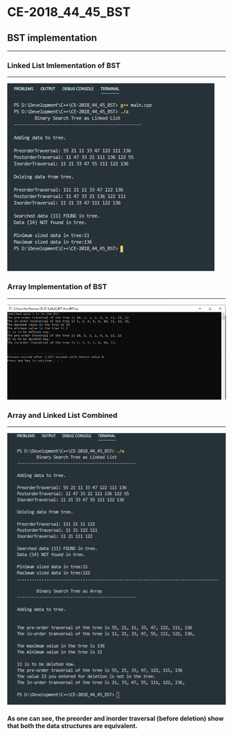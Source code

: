 # CE-2018_44_45_BST
## BST implementation
---
### Linked List Imlementation of BST
---
![Linked List Implementatin](https://github.com/shresthakrisha084/CE-2018_44_45_BST/blob/master/image/linked_list%20output.png "Linked List")

### Array Implementation of BST
---
![Array Implementatin](https://github.com/shresthakrisha084/CE-2018_44_45_BST/blob/master/image/arraybst_output.PNG "Array")

### Array and Linked List Combined
---
![Combined Implementatin](https://github.com/shresthakrisha084/CE-2018_44_45_BST/blob/master/image/combined_output.png "Combined")

#### As one can see, the preorder and inorder traversal (before deletion) show that both the data structures are equivalent.
